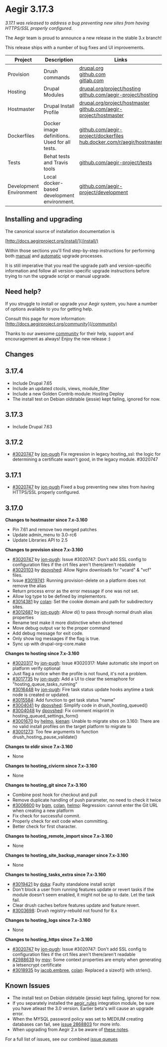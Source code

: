 Aegir 3.17.3
=========

*3.17.1 was released to address a bug preventing new sites from having HTTPS/SSL properly configured.*

The Aegir team is proud to announce a new release in the stable 3.x branch!

This release ships with a number of bug fixes and UI improvements.



| Project   | Description | Links | Status |
|-----------|------------ |-------------------|--------|
| Provision | Drush commands | [drupal.org](https://www.drupal.org/project/provision) <br /> [github.com](https://github.com/aegir-project/provision) <br /> [gitlab.com](https://gitlab.com/aegir/provision)| [![build status](https://gitlab.com/aegir/provision/badges/7.x-3.x/build.svg)](https://gitlab.com/aegir/provision/)|
| Hosting | Drupal Modules| [drupal.org/project/hosting](https://www.drupal.org/project/hosting) <br /> [github.com/aegir-project/hosting](https://github.com/aegir-project/hosting) | |
| Hostmaster | Drupal Install Profile |[drupal.org/project/hostmaster](https://www.drupal.org/project/hostmaster) <br /> [github.com/aegir-project/hostmaster](https://github.com/aegir-project/hostmaster) | |
| Dockerfiles | Docker image definitions. Used for all tests. | [github.com/aegir-project/dockerfiles](https://github.com/aegir-project/dockerfiles)<br /> [hub.docker.com/r/aegir/hostmaster](https://hub.docker.com/r/aegir/hostmaster) | |
| Tests | Behat tests and Travis tools | [github.com/aegir-project/tests](https://github.com/aegir-project/tests) | |
| Development Environment | Local docker-based development environment. | [github.com/aegir-project/development](https://github.com/aegir-project/development) | [![Build Status](https://travis-ci.org/aegir-project/development.svg?branch=master)](https://travis-ci.org/aegir-project/development) |


Installing and upgrading
------------------------

The canonical source of installation documentation is

[http://docs.aegirproject.org/install/](/install/)

Within those sections you'll find step-by-step instructions for performing both [manual](/install/upgrade/#manual-upgrade) and [automatic](/install/upgrade/#upgrades-with-upgradesh-script) upgrade processes.

It is still imperative that you read the upgrade path and version-specific information and follow all version-specific upgrade instructions before trying to run the upgrade script or manual upgrade.


Need help?
----------

If you struggle to install or upgrade your Aegir system, you have a number of options available to you for getting help.

Consult this page for more information: [http://docs.aegirproject.org/community](/community)

Thanks to our awesome [community](/community) for their help, support and encouragement as always! Enjoy the new release :)


Changes
-------

## 3.17.4

* Include Drupal 7.65
* Include an updated ctools, views, module_filter
* Include a new Golden Contrib module: Hosting Deploy
* The install test on Debian oldstable (jessie) kept failing, ignored for now.

## 3.17.3
* Include Drupal 7.63

## 3.17.2
* [#3020747](https://www.drupal.org/node/3020747) by [jon-pugh](https://www.drupal.org/u/jon-pugh) Fix regression in legacy hosting_ssl: the logic for determining a certificate wasn't good, in the legacy module. #3020747

## 3.17.1

* [#3020747](https://www.drupal.org/node/3020747) by [jon-pugh](https://www.drupal.org/u/jon-pugh) Fixed a bug preventing new sites from having HTTPS/SSL properly configured. 

## 3.17.0

**Changes to hostmaster since 7.x-3.160**

* Pin 7.61 and remove two merged patches
* Update admin_menu to 3.0-rc6
* Update Libraries API to 2.5

**Changes to provision since 7.x-3.160**

* [#3020747](https://www.drupal.org/node/3020747) by [jon-pugh](https://www.drupal.org/u/jon-pugh): Issue #3020747: Don't add SSL config to configuration files if the crt files aren't there/aren't readable
* [#3020103](https://www.drupal.org/node/3020103) by [dpovshed](https://www.drupal.org/u/dpovshed): Allow Nginx downloads for "vcard" & "vcf" files.
* Issue [#3019741](https://www.drupal.org/node/3019741): Running provision-delete on a platform does not remove the alias
* Return process error as the error message if one was not set.
* Allow log type to be defined by implementors.
* [#3014381](https://www.drupal.org/node/3014381) by [colan](https://www.drupal.org/u/colan): Set the cookie domain and path for subdirectory sites.
* [#3012687](https://www.drupal.org/node/3012687) by [jon-pugh](https://www.drupal.org/u/jon-pugh): Allow d() to pass through normal drush alias properties
* Rename test make it more distinctive when shortened
* Move debug output var to the proper command
* Add debug message for exit code.
* Only show log messages if the flag is true.
* Sync up with drupal-org-core.make


**Changes to hosting since 7.x-3.160**

* [#3020317](https://www.drupal.org/node/3020317) by [jon-pugh](https://www.drupal.org/u/jon-pugh): Issue #3020317: Make automatic site import on platform verify optional
* Just flag a notice when the profile is not found, it's not a problem.
* [#3017735](https://www.drupal.org/node/3017735) by [jon-pugh](https://www.drupal.org/u/jon-pugh): Add a UI to clear the semaphore for "hosting_queue_tasks_running"
* [#3016448](https://www.drupal.org/node/3016448) by [jon-pugh](https://www.drupal.org/u/jon-pugh): Fire task status update hooks anytime a task node is created or updated.
* [#3015584](https://www.drupal.org/node/3015584): Add function to get task status "name"
* [#3004041](https://www.drupal.org/node/3004041) by [dpovshed](https://www.drupal.org/u/dpovshed): Simplify code in drush_hosting_queued()
* [#3004048](https://www.drupal.org/node/3004048) by [dpovshed](https://www.drupal.org/u/dpovshed): Fix comment misprint in hosting_queued_settings_form()
* [#3001670](https://www.drupal.org/node/3001670) by [helmo](https://www.drupal.org/u/helmo), [kienan](https://www.drupal.org/u/kienan): Unable to migrate sites on 3.160: There are no valid install profiles on the target platform to migrate to
* [#3001273](https://www.drupal.org/node/3001273): Too few arguments to function drush_hosting_pause_validate()


**Changes to eldir since 7.x-3.160**

* None


**Changes to hosting_civicrm since 7.x-3.160**

* None


**Changes to hosting_git since 7.x-3.160**

* Combine post hook for checkout and pull
* Remove duplicate handling of push parameter, no need to check it twice
* [#3006600](https://www.drupal.org/node/3006600) by [bgm](https://www.drupal.org/u/bgm), [colan](https://www.drupal.org/u/colan), [helmo](https://www.drupal.org/u/helmo): Regression: cannot enter the Git URL when creating a new platform
* Fix check for successful commit.
* Properly check for exit code when committing.
* Better check for first character.


**Changes to hosting_remote_import since 7.x-3.160**

* None


**Changes to hosting_site_backup_manager since 7.x-3.160**

* None


**Changes to hosting_tasks_extra since 7.x-3.160**

* [#3019421](https://www.drupal.org/node/3019421) by [doka](https://www.drupal.org/u/doka): Faulty standalone install script
* Don't block a user from running features update or revert tasks if the module doesn't seem enabled, it might not be up to date. Let the task fail.
* Clear drush caches before features update and feature revert.
* [#3003698](https://www.drupal.org/node/3003698): Drush registry-rebuild not found for 8.x


**Changes to hosting_logs since 7.x-3.160**

* None


**Changes to hosting_https since 7.x-3.160**

* [#3020747](https://www.drupal.org/node/3020747) by [jon-pugh](https://www.drupal.org/u/jon-pugh): Issue #3020747: Don't add SSL config to configuration files if the crt files aren't there/aren't readable
* [#2988639](https://www.drupal.org/node/2988639) by [mpv](https://www.drupal.org/u/mpv): Some context properties are empty when generating a letsencrypt certificate
* [#3018935](https://www.drupal.org/node/3018935) by [jacob.embree](https://www.drupal.org/u/jacob.embree), [colan](https://www.drupal.org/u/colan): Replaced a sizeof() with strlen().





Known Issues
------------
* The install test on Debian oldstable (jessie) kept failing, ignored for now.
* If you separately installed the [aegir_rules](https://www.drupal.org/project/aegir_rules) integration module, be sure you have atleast the 3.0 version. Earlier beta's will cause an upgrade error.
* When the MYSQL password policy was set to MEDIUM creating databases can fail, see [issue 2868803](https://www.drupal.org/project/hostmaster/issues/2868803) for more info.
* When upgrading from Aegir 2.x be aware of [these notes](/install/upgrade/#major-upgrade-from-aegir-6x-2x).

For a full list of issues, see our combined [issue queues](https://www.drupal.org/project/issues?projects=provision%2C+hosting%2C+eldir%2C+Hostmaster+%28Aegir%29%2C+Aegir+Hosting+Git%2C+Aegir+Hosting+tasks+extra%2C+Aegir+Hosting+Logs%2C+Hosting+Site+Backup+Manager%2C+Aegir+Hosting+Remote+Import%2C+Aegir+Hosting+CiviCRM)
